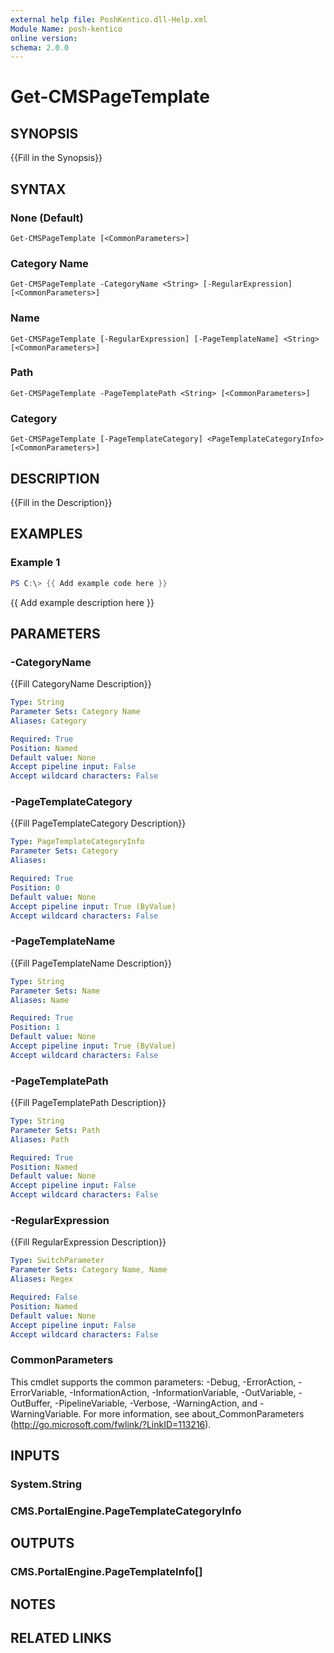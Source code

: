 ```yaml
---
external help file: PoshKentico.dll-Help.xml
Module Name: posh-kentico
online version:
schema: 2.0.0
---
```


# Get-CMSPageTemplate

## SYNOPSIS
{{Fill in the Synopsis}}

## SYNTAX

### None (Default)
```
Get-CMSPageTemplate [<CommonParameters>]
```

### Category Name
```
Get-CMSPageTemplate -CategoryName <String> [-RegularExpression] [<CommonParameters>]
```

### Name
```
Get-CMSPageTemplate [-RegularExpression] [-PageTemplateName] <String> [<CommonParameters>]
```

### Path
```
Get-CMSPageTemplate -PageTemplatePath <String> [<CommonParameters>]
```

### Category
```
Get-CMSPageTemplate [-PageTemplateCategory] <PageTemplateCategoryInfo> [<CommonParameters>]
```

## DESCRIPTION
{{Fill in the Description}}

## EXAMPLES

### Example 1
```powershell
PS C:\> {{ Add example code here }}
```

{{ Add example description here }}

## PARAMETERS

### -CategoryName
{{Fill CategoryName Description}}

```yaml
Type: String
Parameter Sets: Category Name
Aliases: Category

Required: True
Position: Named
Default value: None
Accept pipeline input: False
Accept wildcard characters: False
```

### -PageTemplateCategory
{{Fill PageTemplateCategory Description}}

```yaml
Type: PageTemplateCategoryInfo
Parameter Sets: Category
Aliases:

Required: True
Position: 0
Default value: None
Accept pipeline input: True (ByValue)
Accept wildcard characters: False
```

### -PageTemplateName
{{Fill PageTemplateName Description}}

```yaml
Type: String
Parameter Sets: Name
Aliases: Name

Required: True
Position: 1
Default value: None
Accept pipeline input: True (ByValue)
Accept wildcard characters: False
```

### -PageTemplatePath
{{Fill PageTemplatePath Description}}

```yaml
Type: String
Parameter Sets: Path
Aliases: Path

Required: True
Position: Named
Default value: None
Accept pipeline input: False
Accept wildcard characters: False
```

### -RegularExpression
{{Fill RegularExpression Description}}

```yaml
Type: SwitchParameter
Parameter Sets: Category Name, Name
Aliases: Regex

Required: False
Position: Named
Default value: None
Accept pipeline input: False
Accept wildcard characters: False
```

### CommonParameters
This cmdlet supports the common parameters: -Debug, -ErrorAction, -ErrorVariable, -InformationAction, -InformationVariable, -OutVariable, -OutBuffer, -PipelineVariable, -Verbose, -WarningAction, and -WarningVariable.
For more information, see about_CommonParameters (http://go.microsoft.com/fwlink/?LinkID=113216).

## INPUTS

### System.String

### CMS.PortalEngine.PageTemplateCategoryInfo

## OUTPUTS

### CMS.PortalEngine.PageTemplateInfo[]

## NOTES

## RELATED LINKS
